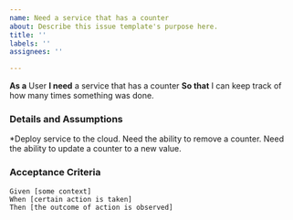 ```yaml
---
name: Need a service that has a counter
about: Describe this issue template's purpose here.
title: ''
labels: ''
assignees: ''

---
```


**As a** User
 **I need** a service that has a counter
 **So that** I can keep track of how many times something was done.
   
 ### Details and Assumptions
 *Deploy service to the cloud.
Need the ability to remove a counter.
Need the ability to update a counter to a new value.
   
 ### Acceptance Criteria  
   
 ```gherkin
 Given [some context]
 When [certain action is taken]
 Then [the outcome of action is observed]
 ```
